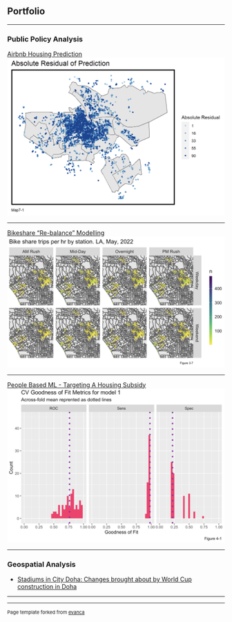## Portfolio

---

### Public Policy Analysis 

[Airbnb Housing Prediction](html/FINAL_PROJECT_airbnb-copy.html)
<img src="images/Airbnb3.png?raw=true"/>

---
[Bikeshare “Re-balance” Modelling](html/Bike-share-YingxueOu.html)
<img src="images/Bikeshare.png?raw=true"/>

---
[People Based ML - Targeting A Housing Subsidy](html/Targeting%20A%20Housing%20Subsidy_YingxueOu.html)
<img src="images/subsidy.png?raw=true"/>

---


### Geospatial Analysis

- [Stadiums in City Doha: Changes brought about by World Cup construction in Doha](https://storymaps.arcgis.com/stories/58daca1079834fbe9a34898693811a42)

---




---
<p style="font-size:11px">Page template forked from <a href="https://github.com/evanca/quick-portfolio">evanca</a></p>
<!-- Remove above link if you don't want to attibute -->
